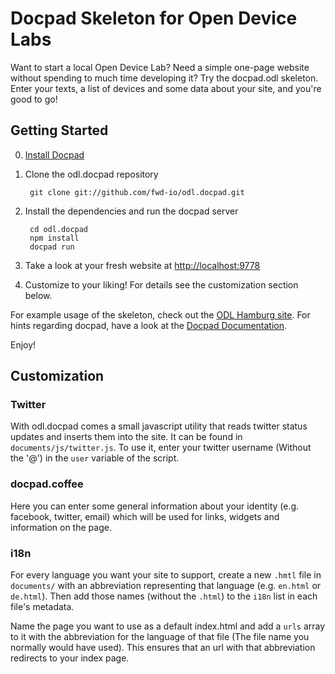# Docpad Skeleton for Open Device Labs

Want to start a local Open Device Lab? Need a simple one-page website without spending to much time developing it?
Try the docpad.odl skeleton. Enter your texts, a list of devices and some data about your site, and you're good to go!

## Getting Started

0. [Install Docpad](http://docpad.org/docs/install)
1. Clone the odl.docpad repository

        git clone git://github.com/fwd-io/odl.docpad.git

2. Install the dependencies and run the docpad server

        cd odl.docpad
        npm install
        docpad run

3. Take a look at your fresh website at [http://localhost:9778](http://localhost:9778)
4. Customize to your liking! For details see the customization section below.

For example usage of the skeleton, check out the [ODL Hamburg site](https://www.github.com/fwd-io/odl-hamburg). For hints regarding docpad, have a look at the [Docpad Documentation](http://docpad.org/docs/).

Enjoy!

## Customization

### Twitter

With odl.docpad comes a small javascript utility that reads twitter status updates and inserts them into the site. It can be found in `documents/js/twitter.js`. To use it, enter your twitter username (Without the '@') in the `user` variable of the script.

### docpad.coffee

Here you can enter some general information about your identity (e.g. facebook, twitter, email) which will be used for links, widgets and information on the page.

### i18n

For every language you want your site to support, create a new `.hmtl` file in `documents/` with an abbreviation representing that language (e.g. `en.html` or `de.html`). Then add those names (without the `.html`) to the `i18n` list in each file's metadata.

Name the page you want to use as a default index.html and add a `urls` array to it with the abbreviation for the language of that file (The file name you normally would have used). This ensures that an url with that abbreviation redirects to your index page.
